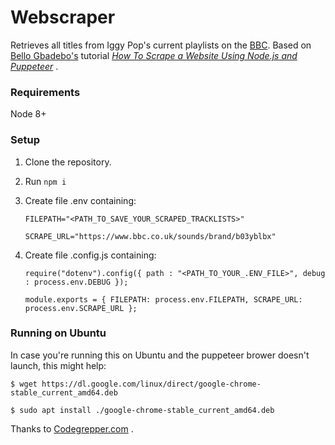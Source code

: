 # Webscraper

Retrieves all titles from Iggy Pop's current playlists on the [BBC](https://www.bbc.co.uk/sounds/brand/b03yblbx). Based
on [Bello Gbadebo's](https://github.com/Gbahdeyboh) tutorial [_How To Scrape a Website Using Node.js and
Puppeteer_](https://www.digitalocean.com/community/tutorials/how-to-scrape-a-website-using-node-js-and-puppeteer?utm_campaign=how-to-scrape-a-website-using-node-&-pup)
.

### Requirements

Node 8+

### Setup

1. Clone the repository.
2. Run `npm i`
3. Create file .env containing:

    `FILEPATH="<PATH_TO_SAVE_YOUR_SCRAPED_TRACKLISTS>"`

    `SCRAPE_URL="https://www.bbc.co.uk/sounds/brand/b03yblbx"`
4. Create file .config.js containing:

    `require("dotenv").config({ path : "<PATH_TO_YOUR_.ENV_FILE>", debug : process.env.DEBUG });`

    `module.exports = { FILEPATH: process.env.FILEPATH, SCRAPE_URL: process.env.SCRAPE_URL };`

### Running on Ubuntu

In case you're running this on Ubuntu and the puppeteer brower doesn't launch, this might help:

`$ wget https://dl.google.com/linux/direct/google-chrome-stable_current_amd64.deb`

`$ sudo apt install ./google-chrome-stable_current_amd64.deb`

Thanks
to [Codegrepper.com](https://www.codegrepper.com/code-examples/shell/error+failed+to+launch+the+browser+process+puppeteer)
.
